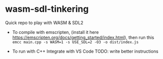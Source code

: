 # wasm-sdl-tinkering
Quick repo to play with WASM & SDL2

- To compile with emscripten, (install it here https://emscripten.org/docs/getting_started/index.html), then run this
`emcc main.cpp -s WASM=1 -s USE_SDL=2 -O3 -o dist/index.js`

- To run with C++
Integrate with VS Code
TODO: write better instructions


